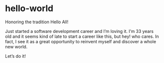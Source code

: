 # hello-world
Honoring the tradition
Hello All!

Just started a software development career and I’m loving it. I’m 33 years old and it seems kind of late to start a career like this, but hey! who cares. In fact, I see it as a great opportunity to reinvent myself and discover a whole new world.

Let’s do it!
